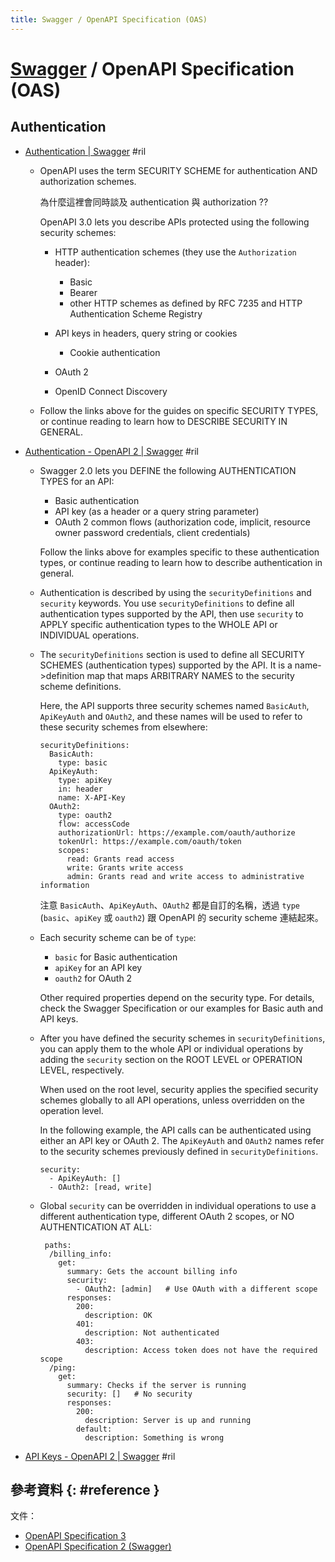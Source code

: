 ```yaml
---
title: Swagger / OpenAPI Specification (OAS)
---
```

# [Swagger](swagger.md) / OpenAPI Specification (OAS)

## Authentication

  - [Authentication \| Swagger](https://swagger.io/docs/specification/authentication/) #ril

      - OpenAPI uses the term SECURITY SCHEME for authentication AND authorization schemes.

        為什麼這裡會同時談及 authentication 與 authorization ??

        OpenAPI 3.0 lets you describe APIs protected using the following security schemes:

          - HTTP authentication schemes (they use the `Authorization` header):

              - Basic
              - Bearer
              - other HTTP schemes as defined by RFC 7235 and HTTP Authentication Scheme Registry

          - API keys in headers, query string or cookies

              - Cookie authentication

          - OAuth 2
          - OpenID Connect Discovery

      - Follow the links above for the guides on specific SECURITY TYPES, or continue reading to learn how to DESCRIBE SECURITY IN GENERAL.

  - [Authentication - OpenAPI 2 \| Swagger](https://swagger.io/docs/specification/2-0/authentication/) #ril

      - Swagger 2.0 lets you DEFINE the following AUTHENTICATION TYPES for an API:

          - Basic authentication
          - API key (as a header or a query string parameter)
          - OAuth 2 common flows (authorization code, implicit, resource owner password credentials, client credentials)

        Follow the links above for examples specific to these authentication types, or continue reading to learn how to describe authentication in general.

      - Authentication is described by using the `securityDefinitions` and `security` keywords. You use `securityDefinitions` to define all authentication types supported by the API, then use `security` to APPLY specific authentication types to the WHOLE API or INDIVIDUAL operations.

      - The `securityDefinitions` section is used to define all SECURITY SCHEMES (authentication types) supported by the API. It is a name->definition map that maps ARBITRARY NAMES to the security scheme definitions.

        Here, the API supports three security schemes named `BasicAuth`, `ApiKeyAuth` and `OAuth2`, and these names will be used to refer to these security schemes from elsewhere:

            securityDefinitions:
              BasicAuth:
                type: basic
              ApiKeyAuth:
                type: apiKey
                in: header
                name: X-API-Key
              OAuth2:
                type: oauth2
                flow: accessCode
                authorizationUrl: https://example.com/oauth/authorize
                tokenUrl: https://example.com/oauth/token
                scopes:
                  read: Grants read access
                  write: Grants write access
                  admin: Grants read and write access to administrative information

        注意 `BasicAuth`、`ApiKeyAuth`、`OAuth2` 都是自訂的名稱，透過 `type` (`basic`、`apiKey` 或 `oauth2`) 跟 OpenAPI 的 security scheme 連結起來。

      - Each security scheme can be of `type`:

          - `basic` for Basic authentication
          - `apiKey` for an API key
          - `oauth2` for OAuth 2

        Other required properties depend on the security type. For details, check the Swagger Specification or our examples for Basic auth and API keys.

      - After you have defined the security schemes in `securityDefinitions`, you can apply them to the whole API or individual operations by adding the `security` section on the ROOT LEVEL or OPERATION LEVEL, respectively.

        When used on the root level, security applies the specified security schemes globally to all API operations, unless overridden on the operation level.

        In the following example, the API calls can be authenticated using either an API key or OAuth 2. The `ApiKeyAuth` and `OAuth2` names refer to the security schemes previously defined in `securityDefinitions`.

            security:
              - ApiKeyAuth: []
              - OAuth2: [read, write]

      - Global `security` can be overridden in individual operations to use a different authentication type, different OAuth 2 scopes, or NO AUTHENTICATION AT ALL:

             paths:
              /billing_info:
                get:
                  summary: Gets the account billing info
                  security:
                    - OAuth2: [admin]   # Use OAuth with a different scope
                  responses:
                    200:
                      description: OK
                    401:
                      description: Not authenticated
                    403:
                      description: Access token does not have the required scope
              /ping:
                get:
                  summary: Checks if the server is running
                  security: []   # No security
                  responses:
                    200:
                      description: Server is up and running
                    default:
                      description: Something is wrong

  - [API Keys - OpenAPI 2 \| Swagger](https://swagger.io/docs/specification/2-0/authentication/api-keys/) #ril

## 參考資料 {: #reference }

文件：

  - [OpenAPI Specification 3](https://swagger.io/docs/specification/basic-structure/)
  - [OpenAPI Specification 2 (Swagger)](https://swagger.io/docs/specification/2-0/basic-structure/)

